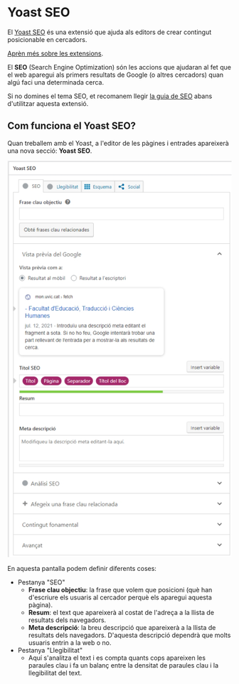 # Yoast SEO

<link rel="stylesheet" href="../estils.css" />

El [Yoast SEO](https://ca.wordpress.org/plugins/WordPress-seo/) és una extensió que ajuda als editors de crear contingut posicionable en cercadors.

[Aprèn més sobre les extensions](./index.md).

<div class="hint info">
    <p>El <strong>SEO</strong> (Search Engine Optimization) són les accions que ajudaran al fet que el web aparegui als primers resultats de Google (o altres cercadors) quan algú faci una determinada cerca.</p>
    <p>Si no domines el tema SEO, et recomanem llegir <a href="https://www.uvic.cat/sites/default/files/manual_seo_-_marqueting.pdf">la guia de SEO</a> abans d'utilitzar aquesta extensió.</p>
</div>

## Com funciona el Yoast SEO?

Quan treballem amb el Yoast, a l'editor de les pàgines i entrades apareixerà una nova secció: **Yoast SEO**.

![](assets/yoast/opcio_pantalla.png)

En aquesta pantalla podem definir diferents coses:

* Pestanya "SEO"
    * **Frase clau objectiu**: la frase que volem que posicioni (què han d'escriure els usuaris al cercador perquè els aparegui aquesta pàgina).
    * **Resum**: el text que apareixerà al costat de l'adreça a la llista de resultats dels navegadors.
    * **Meta descripció**: la breu descripció que apareixerà a la llista de resultats dels navegadors. D'aquesta descripció dependrà que molts usuaris entrin a la web o no.
* Pestanya "Llegibilitat"
    * Aquí s'analitza el text i es compta quants cops apareixen les paraules clau i fa un balanç entre la densitat de paraules clau i la llegibilitat del text.
